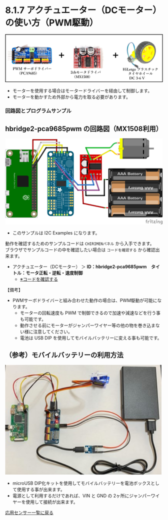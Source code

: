 # 8.1.7 アクチュエーター（DCモーター）の使い方（PWM駆動）
<img src="./imgs/dcmotor2.jpg" width=600>

- モーターを使用する場合はモータードライバーを経由して制御します。
- モーターを動かすため外部から電力を取る必要があります。

### 回路図とプログラムサンプル
## hbridge2-pca9685pwm の回路図（MX1508利用）
<img src="./imgs/MX1508_PWM_DCmotor.jpg" width=700>

- このサンプルは I2C Examples になります。

動作を確認するためのサンプルコードは `CHIRIMENパネル` から入手できます。<br>
ブラウザでサンプルコードの中を確認したい場合は `コードを確認する` から確認出来ます。
- アクチュエーター（DCモーター） ＞ **ID：hbridge2-pca9685pwm　タイトル：モータ正転・逆転・速度制御**
  -  [※コードを確認する](https://tutorial.chirimen.org/pizero/esm-examples/gpio-onchange/main.js)

【備考】
- PWMサーボドライバーと組み合わせた動作の場合は、PWM駆動が可能になります。
  - モーターの回転速度も PWM で制御できるので加速や減速などを行う事も可能です。
  - 動作させる前にモーターがジャンパーワイヤー等の他の物を巻き込まない様に注意してください。
  - 電池は USB DIP を使用してモバイルバッテリーに変える事も可能です。

## （参考）モバイルバッテリーの利用方法

<img src="./imgs/mobilebattery.jpg" width=500>

- microUSB DIP化キットを使用してモバイルバッテリーを電池ボックスとして使用する事が出来ます。
- 電源として利用するだけであれば、VIN と GND の 2ヶ所にジャンパーワイヤーを使用して接続が出来ます。

[応用センサー一覧に戻る](./chapter_8-1.md)
